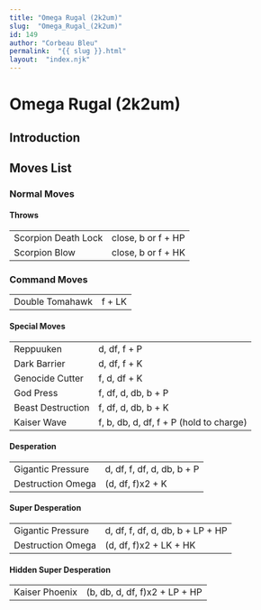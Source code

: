 ```yaml
---
title: "Omega Rugal (2k2um)"
slug:  "Omega_Rugal_(2k2um)"
id: 149
author: "Corbeau Bleu"
permalink:  "{{ slug }}.html"
layout:  "index.njk"
---
```


# Omega Rugal (2k2um)

## Introduction

## Moves List

### Normal Moves

#### Throws

|                     |                    |
|---------------------|--------------------|
| Scorpion Death Lock | close, b or f + HP |
| Scorpion Blow       | close, b or f + HK |

### Command Moves

|                 |        |
|-----------------|--------|
| Double Tomahawk | f + LK |

#### Special Moves

|                   |                                         |
|-------------------|-----------------------------------------|
| Reppuuken         | d, df, f + P                            |
| Dark Barrier      | d, df, f + K                            |
| Genocide Cutter   | f, d, df + K                            |
| God Press         | f, df, d, db, b + P                     |
| Beast Destruction | f, df, d, db, b + K                     |
| Kaiser Wave       | f, b, db, d, df, f + P (hold to charge) |

#### Desperation

|                   |                            |
|-------------------|----------------------------|
| Gigantic Pressure | d, df, f, df, d, db, b + P |
| Destruction Omega | (d, df, f)x2 + K           |

#### Super Desperation

|                   |                                  |
|-------------------|----------------------------------|
| Gigantic Pressure | d, df, f, df, d, db, b + LP + HP |
| Destruction Omega | (d, df, f)x2 + LK + HK           |

#### Hidden Super Desperation

|                |                               |
|----------------|-------------------------------|
| Kaiser Phoenix | (b, db, d, df, f)x2 + LP + HP |
